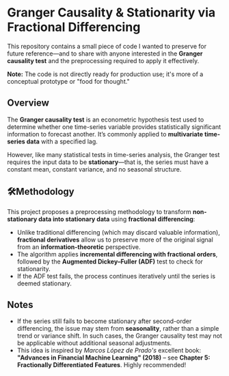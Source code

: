 # Granger Causality & Stationarity via Fractional Differencing

This repository contains a small piece of code I wanted to preserve for future reference—and to share with anyone interested in the **Granger causality test** and the preprocessing required to apply it effectively.

**Note:** The code is not directly ready for production use; it's more of a conceptual prototype or "food for thought."

## Overview

The **Granger causality test** is an econometric hypothesis test used to determine whether one time-series variable provides statistically significant information to forecast another. It’s commonly applied to **multivariate time-series data** with a specified lag.

However, like many statistical tests in time-series analysis, the Granger test requires the input data to be **stationary**—that is, the series must have a constant mean, constant variance, and no seasonal structure.

## 🛠Methodology

This project proposes a preprocessing methodology to transform **non-stationary data into stationary data** using **fractional differencing**:

* Unlike traditional differencing (which may discard valuable information), **fractional derivatives** allow us to preserve more of the original signal from an **information-theoretic** perspective.
* The algorithm applies **incremental differencing with fractional orders**, followed by the **Augmented Dickey–Fuller (ADF)** test to check for stationarity.
* If the ADF test fails, the process continues iteratively until the series is deemed stationary.

## Notes

* If the series still fails to become stationary after second-order differencing, the issue may stem from **seasonality**, rather than a simple trend or variance shift. In such cases, the Granger causality test may not be applicable without additional seasonal adjustments.
* This idea is inspired by *Marcos López de Prado's* excellent book:
  **"Advances in Financial Machine Learning" (2018)** – see **Chapter 5: Fractionally Differentiated Features**. Highly recommended!

